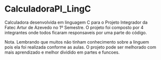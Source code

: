 # CalculadoraPI_LingC

Calculadora desenvolvida em linguagem C para o Projeto Integrador da Fatec Artur de Azevedo no 1º Semestre. O projeto foi composto por 4 integrantes onde todos ficaram responsaveis por uma parte do código.

Nota. Lembrando que muitos não tinham conhecimento sobre a linguem pois ela foi realizada conforme as aulas. O projeto pode ser melhorado com mais aprendizado e melhor dividido em partes e funcoes.

